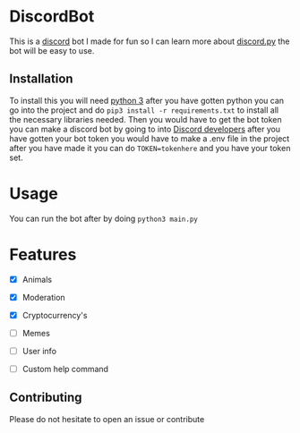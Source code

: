 # DiscordBot

This is a [discord](https://discord.com/) bot I made for fun so I can learn more about [discord.py](https://github.com/Rapptz/discord.py) the bot will be easy to use.
## Installation
To install this you will need [python 3](https://www.python.org/downloads/) after you have gotten python you can go into the project and do ``pip3 install -r requirements.txt`` to install all the necessary libraries needed. Then you would have to get the bot token you can make a discord bot by going to into [Discord developers](https://discord.com/developers/applications) after you have gotten your bot token you would have to make a .env file in the project after you have made it you can do ``TOKEN=tokenhere`` and you have your token set.

# Usage
You can run the bot after by doing ``python3 main.py``

# Features
- [x] Animals
- [x] Moderation
- [x] Cryptocurrency's
- [ ] Memes
- [ ] User info
- [ ] Custom help command
 

## Contributing
Please do not hesitate to open an issue or contribute